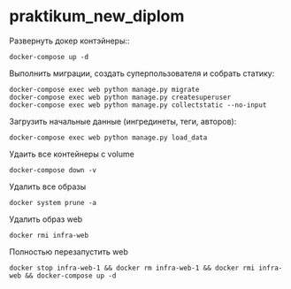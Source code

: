 # praktikum_new_diplom

Развернуть докер контэйнеры::
```
docker-compose up -d
```
Выполнить миграции, создать суперпользователя и собрать статику:
```
docker-compose exec web python manage.py migrate
docker-compose exec web python manage.py createsuperuser
docker-compose exec web python manage.py collectstatic --no-input
```
Загрузить начальные данные (ингрединеты, теги, авторов):
```
docker-compose exec web python manage.py load_data
```

Удаить все контейнеры с volume
```
docker-compose down -v
```
Удалить все образы
```
docker system prune -a
```
Удалить образ web
```
docker rmi infra-web
```
Полностью перезапустить web
```
docker stop infra-web-1 && docker rm infra-web-1 && docker rmi infra-web && docker-compose up -d
```
